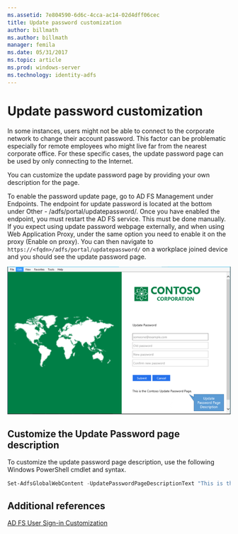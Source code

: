 ```yaml
---
ms.assetid: 7e804590-6d6c-4cca-ac14-02d4dff06cec
title: Update password customization
author: billmath
ms.author: billmath
manager: femila
ms.date: 05/31/2017
ms.topic: article
ms.prod: windows-server
ms.technology: identity-adfs
---
```


# Update password customization

In some instances, users might not be able to connect to the corporate network to change their account password. This factor can be problematic especially for remote employees who might live far from the nearest corporate office. For these specific cases, the update password page can be used by only connecting to the Internet.

You can customize the update password page by providing your own description for the page.

To enable the password update page, go to AD FS Management under Endpoints. The endpoint for update password is located at the bottom under Other - /adfs/portal/updatepassword/. Once you have enabled the endpoint, you must restart the AD FS service. This must be done manually. If you expect using update password webpage externally, and when using Web Application Proxy, under the same option you need to enable it on the proxy (Enable on proxy). You can then navigate to `https://<fqdn>/adfs/portal/updatepassword/` on a workplace joined device and you should see the update password page.

![update](media/AD-FS-user-sign-in-customization/ADFS_Blue_Custom5.png)

## Customize the Update Password page description

To customize the update password page description, use the following Windows PowerShell cmdlet and syntax.

```powershell
Set-AdfsGlobalWebContent -UpdatePasswordPageDescriptionText "This is the Contoso Update Password page."
```

## Additional references

[AD FS User Sign-in Customization](AD-FS-user-sign-in-customization.md)
